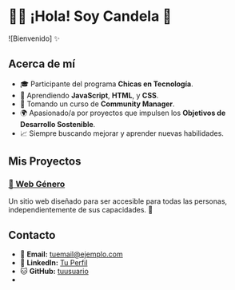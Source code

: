 # 👩‍💻 ¡Hola! Soy Candela 🌸

![Bienvenido]
✨

## Acerca de mí

- 🎓 Participante del programa **Chicas en Tecnología**.
- 🔧 Aprendiendo **JavaScript**, **HTML**, y **CSS**.
- 📖 Tomando un curso de **Community Manager**.
- 🌍 Apasionado/a por proyectos que impulsen los **Objetivos de Desarrollo Sostenible**.
- 📈 Siempre buscando mejorar y aprender nuevas habilidades.

## Mis Proyectos

### [🌸 Web Género](https://github.com/canda-creator/CET-genero)
Un sitio web diseñado para ser accesible para todas las personas, independientemente de sus capacidades. 🧡

## Contacto

- 📧 **Email:** [tuemail@ejemplo.com](mailto:tuemail@ejemplo.com)
- 💼 **LinkedIn:** [Tu Perfil](https://www.linkedin.com/in/tuusuario)
- 🐱 **GitHub:** [tuusuario](https://github.com/tuusuario)
- 
